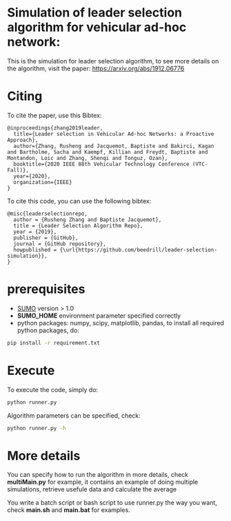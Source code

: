 # Simulation of leader selection algorithm for vehicular ad-hoc network:
This is the simulation for leader selection algorithm, to see more details on the algorithm, visit the paper:
https://arxiv.org/abs/1912.06776

# Citing
To cite the paper, use this Bibtex:
```
@inproceedings{zhang2019leader,
  title={Leader selection in Vehicular Ad-hoc Networks: a Proactive Approach},
  author={Zhang, Rusheng and Jacquemot, Baptiste and Bakirci, Kagan and Bartholme, Sacha and Kaempf, Killian and Freydt, Baptiste and Montandon, Loic and Zhang, Shenqi and Tonguz, Ozan},
  booktitle={2020 IEEE 88th Vehicular Technology Conference (VTC-Fall)},
  year={2020},
  organization={IEEE}
}
```
To cite this code, you can use the following bibtex:
```
@misc{leaderselectionrepo,
  author = {Rusheng Zhang and Baptiste Jacquemot},
  title = {Leader Selection Algorithm Repo},
  year = {2019},
  publisher = {GitHub},
  journal = {GitHub repository},
  howpublished = {\url{https://github.com/beedrill/leader-selection-simulation}},
}
```


# prerequisites
- [SUMO](https://sumo.dlr.de/) version > 1.0
- __SUMO_HOME__ environment parameter specified correctly
- python packages: numpy, scipy, matplotlib, pandas, to install all required python packages, do:
```bash
pip install -r requirement.txt
```

# Execute
To execute the code, simply do:
```bash
python runner.py
```

Algorithm parameters can be specified, check:
```bash
python runner.py -h
```

# More details
You can specify how to run the algorithm in more details, check __multiMain.py__ for example, it contains an example of doing multiple simulations, retrieve usefule data and calculate the average

You write a batch script or bash script to use runner.py the way you want, check __main.sh__ and __main.bat__ for examples.

